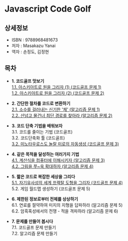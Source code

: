 # Javascript Code Golf


## 상세정보

- ISBN : 9788968481673
- 저자 : Masakazu Yanai
- 역자 : 손정도, 김정현


## 목차

- **1. 코드골프 맛보기**  
  [1.1. 아스키아트로 원을 그리자 (1) (코드골프 문제 1)](./ch01-simple-code-golf/ascii-art-circle-1.md)  
  [1.2. 아스키아트로 원을 그리자 (2) (코드골프 문제 2)](./ch01-simple-code-golf/ascii-art-circle-2.md)  

- **2. 간단한 절차를 코드로 변환하기**    
  [2.1. 소수를 걸러내는 신기한 '체' (알고리즘 문제 1)](./ch02-simple-algorithm/prime-number-sieve.md)  
  [2.2. 산넘고 물건너 최단 경로를 찾아라 (알고리즘 문제 2)](./ch02-simple-algorithm/shortest-path-problem.md)  

- **3. 코드 단축 기법을 배워보자**  
  3.1. 코드를 줄이는 기법 (코드골프)  
  3.2. 코드단축화 툴 (코드골프)  
  [3.2. 미노타우로스도 놀랄 미로의 자동생성 (코드골프 문제 3)](./ch03-how-to-shorten-code/auto-generation-mazes.md)  

- **4. 같은 목적을 달성하는 여러가지 기법**  
  [4.1. 계산식을 컴퓨터에 이해시키자 (알고리즘 문제 3)](./ch04-same-purpose-other-methods/calculator.md)  
  [4.2. 그림을 쭈~욱 확대하자 (알고리즘 문제 4)](./ch04-same-purpose-other-methods/interpolation.md)  

- **5. 짧은 코드로 복잡한 세상을 그리다**  
  [5.1. 자기유사성의 세계 프랙탈 도형을 그리자 (코드골프 문제 4)](./ch05-generate-from-scratch/fractal.md)  
  5.2. 게임 월드맵 생성하기 (코드골프 문제 5)  

- **6. 제한된 정보로부터 전체를 상상하기**  
  6.1. 연료를 절약하여 미지의 지형을 답파하라 (알고리즘 문제 5)  
  6.2. 암흑혹성에서의 전쟁 - 적을 격파하라 (알고리즘 문제 6)  

- **7. 문제를 만들어 봅시다**  
  7.1. 코드골프 문제 만들기  
  7.2. 알고리즘 문제 만들기  

